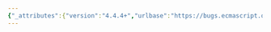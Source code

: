 ```yaml
---
{"_attributes":{"version":"4.4.4+","urlbase":"https://bugs.ecmascript.org/","maintainer":"dherman@mozilla.com"},"bug":{"bug_id":3136,"creation_ts":"2014-08-15 07:00:00 -0700","short_desc":"19.1.1.1 Object: Change ObjectCreate to OrdinaryCreateFromConstructor?","delta_ts":"2015-01-15 16:19:03 -0800","product":"Draft for 6th Edition","component":"technical issue","version":"Rev 26: July 18, 2014 Draft","rep_platform":"All","op_sys":"All","bug_status":"RESOLVED","resolution":"FIXED","priority":"Normal","bug_severity":"normal","everconfirmed":true,"reporter":{"uid":"andrebargull","name":"André Bargull"},"assigned_to":{"uid":"allen","name":"Allen Wirfs-Brock"},"long_desc":[{"commentid":9790,"comment_count":0,"who":{"uid":"andrebargull","name":"André Bargull"},"bug_when":"2014-08-15 07:00:54 -0700","thetext":"19.1.1.1 Object ( [ value ] ):\n\nStep 1 currently calls `ObjectCreate(%ObjectPrototype%)`, maybe it should be changed to `OrdinaryCreateFromConstructor(F, %ObjectPrototype%)` where F is the currently active function. \n\n\nAlso see 19.2.1.1 step 14b, 22.1.1.1 step 5b, 19.5.1.1 step 3a etc. where OrdinaryCreateFromConstructor or similar operations are already used."},{"commentid":9827,"comment_count":1,"who":{"uid":"allen","name":"Allen Wirfs-Brock"},"bug_when":"2014-08-20 15:49:26 -0700","thetext":"I don't think so. This is a specific definition for Object, called as a function, and isn't intended to be subclassed. Parameterizing it with via F.prototype may also have legacy compatibility issues."},{"commentid":9834,"comment_count":2,"who":{"uid":"andrebargull","name":"André Bargull"},"bug_when":"2014-08-21 04:11:48 -0700","thetext":"I don't understand why 19.2.1.1 Function or 19.5.1.1 Error use OrdinaryCreateFromConstructor (resp. GetPrototypeFromConstructor in 19.2.1.1), instead of simply using the intrinsic prototype object. And why 19.1.1.1 Object is allowed to use the intrinsic prototype object. \n\nWhen we look at 19.5.1.1 Error, step 3a calls OrdinaryCreateFromConstructor(func, %ErrorPrototype%, ([[ErrorData]])) where `func` is the currently active function, so `func` is either the intrinsic Error function or a cloned Error function. No other case is possible here. In the case that `func` is the intrinsic Error function, OrdinaryCreateFromConstructor will always use the intrinsic Error prototype object since the \"prototype\" property on Error is non-writable + non-configurable. If `func` is a cloned Error function, OrdinaryCreateFromConstructor needs to retrieve the value of \"prototype\" dynamically at runtime. \n\nSo the only benefit (?) of using OrdinaryCreateFromConstructor in 19.5.1.1 Error (instead of using ObjectCreate) is that cloned Error functions can set a different prototype object. \n\nChanging 19.1.1.1 to use OrdinaryCreateFromConstructor instead of ObjectCreate only has an effect for cloned Object functions."},{"commentid":9847,"comment_count":3,"who":{"uid":"allen","name":"Allen Wirfs-Brock"},"bug_when":"2014-08-23 12:47:35 -0700","thetext":"(In reply to André Bargull from comment #2)\n> I don't understand why 19.2.1.1 Function or 19.5.1.1 Error use\n> OrdinaryCreateFromConstructor (resp. GetPrototypeFromConstructor in\n> 19.2.1.1), instead of simply using the intrinsic prototype object. And why\n> 19.1.1.1 Object is allowed to use the intrinsic prototype object. \n> \n> When we look at 19.5.1.1 Error, step 3a calls\n> OrdinaryCreateFromConstructor(func, %ErrorPrototype%, ([[ErrorData]])) where\n> `func` is the currently active function, so `func` is either the intrinsic\n> Error function or a cloned Error function. No other case is possible here.\n> In the case that `func` is the intrinsic Error function,\n> OrdinaryCreateFromConstructor will always use the intrinsic Error prototype\n> object since the \"prototype\" property on Error is non-writable +\n> non-configurable. If `func` is a cloned Error function,\n> OrdinaryCreateFromConstructor needs to retrieve the value of \"prototype\"\n> dynamically at runtime. \n> \n> So the only benefit (?) of using OrdinaryCreateFromConstructor in 19.5.1.1\n> Error (instead of using ObjectCreate) is that cloned Error functions can set\n> a different prototype object. \n\nThe concern is about subclassing more than cloning, although there are similarities between those two scenarios.  There is also a need to balance  legacy compatibility against ES6 sublcassing capabilities. \n\nIn the case, of Error, it is reasonable to assume that programmer will define subclasses of Error, via \n  class MyError extends Error {};\n\nSuch a subclass uses the Error constructor, but needs to set the new instance prototype to MyError.prototype.  So we use OrdinaryCreateFromConstructor.  There is a small chance of an incompatibility for legacy code, but the risk seems low compared to the importance of the new functionality. \n\n> \n> Changing 19.1.1.1 to use OrdinaryCreateFromConstructor instead of\n> ObjectCreate only has an effect for cloned Object functions.\n\nObject, on the other hand, is not intended to be explicitly subclassed.  You normally say\n  class MyClass {};\ninstead of \n  class MyClass extends Object {};\n\nThere is special case semantics for class definitions that makes sure that the Object constructor is not called for Subclasses like MyClass. So, we don't have to worry (too much) about 19.1.1.1 being super called in a subclass constructor.\n\nOn the other hand, 19.1.1.1 was specified prior to ES6 to creates objects with their [[Prototype]] set to the intrinsic Object.prototype.  My guess is that there is a much higher chance that legacy code exists that depends upon that specific behavior. \n\nSo, 19.1.1.1 preserves legacy behavior, while 19.2.1.1 and 19.5.1.1 (and really all legacy constructors except for Object) is taking a risk at relaxing legacy behavior in order to facilitate subclassing."},{"commentid":9857,"comment_count":4,"who":{"uid":"andrebargull","name":"André Bargull"},"bug_when":"2014-08-24 11:19:33 -0700","thetext":"(In reply to Allen Wirfs-Brock from comment #3)\n> The concern is about subclassing more than cloning, although there are\n> similarities between those two scenarios.  There is also a need to balance \n> legacy compatibility against ES6 sublcassing capabilities. \n> \n\nI still don't understand how subclassing comes into play here. :-(\n\nIf step 1 of 19.1.1.1 is changed to:\n> 1. If value is null, undefined or not supplied, then\n>  a. Let func be the active function object.\n>  b. Return OrdinaryCreateFromConstructor(func, %ObjectPrototype%).\n\nthere will be no difference for the intrinsic Object constructor function when compared to the current step 1 of 19.1.1.1. \n\n\nI do _not_ suggest to change 19.1.1.1 to:\n> 1. If value is null, undefined or not supplied, then\n>  a. Let func be the this value.\n>  b. Return OrdinaryCreateFromConstructor(func, %ObjectPrototype%).\n\nSuch a change will have effects on subclassing and legacy behaviour and therefore should not be applied."},{"commentid":11407,"comment_count":5,"who":{"uid":"allen","name":"Allen Wirfs-Brock"},"bug_when":"2015-01-15 16:11:30 -0800","thetext":"fixed in rev31 editor's draft"},{"commentid":11435,"comment_count":6,"who":{"uid":"allen","name":"Allen Wirfs-Brock"},"bug_when":"2015-01-15 16:19:03 -0800","thetext":"In Rev31"}]}}
---
```

